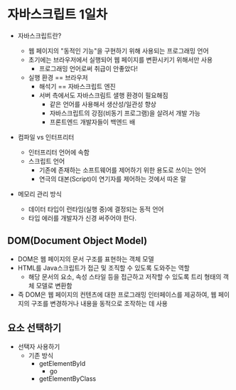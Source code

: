 # 자바스크립트 1일차

- 자바스크립트란?
  - 웹 페이지의 "동적인 기능"을 구현하기 위해 사용되는 프로그래밍 언어
  - 초기에는 브라우저에서 실행되어 웹 페이지를 변환시키기 위해서만 사용
    - 프로그래밍 언어로써 취급이 안좋았다!
  - 실행 환경 == 브라우저
    - 해석기 ==  자바스크립트 엔진
    - 서버 측에서도 자바스크림트 샐행 환경이 필요해짐
      - 같은 언어를 사용해서 생산성/일관성 향상
      - 자바스크립트의 강점(비동기 프로그램)을 살려서 개발 가능
      - 프론트엔드 개발자들이 백엔드 배

- 컴파일 vs 인터프리터
  - 인터프리터 언어에 속함
  - 스크립트 언어
    - 기존에 존재하는 소프트웨어를 제어하기 위한 용도로 쓰이는 언어
    - 연극의 대본(Script)이 연기자를 제어하는 것에서 따온 말

- 메모리 관리 방식
  - 데이터 타입이 런타임(실행 중)에 결정되는 동적 언어
  - 타입 에러를 개발자가 신경 써주어야 한다.
  
## DOM(Document Object Model)

- DOM은 웹 페이지의 문서 구조를 표현하는 객체 모델
- HTML를 Java스크립트가 접근 및 조직할 수 있도록 도와주는 역할
  - 해당 문서의 요소, 속성 스타일 등을 접근하고 저작할 수 있도록 트리 형태의 객체 모델로 변환함
- 즉 DOM은 웹 페이지의 컨텐츠에 대한 프로그래밍 인터페이스를 제공하여, 웹 페이지의 구조를 변경하거나 내용을 동적으로 조작하는 데 사용

## 요소 선택하기

- 선택자 사용하기
  - 기존 방식
    - getElementById
      - go
    - getElementByClass